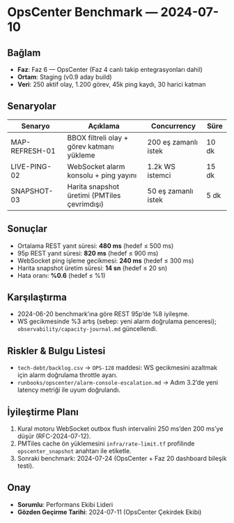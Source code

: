 # OpsCenter Benchmark — 2024-07-10

## Bağlam
- **Faz**: Faz 6 — OpsCenter (Faz 4 canlı takip entegrasyonları dahil)
- **Ortam**: Staging (v0.9 aday build)
- **Veri**: 250 aktif olay, 1.200 görev, 45k ping kaydı, 30 harici katman

## Senaryolar
| Senaryo | Açıklama | Concurrency | Süre |
| --- | --- | --- | --- |
| MAP-REFRESH-01 | BBOX filtreli olay + görev katmanı yükleme | 200 eş zamanlı istek | 10 dk |
| LIVE-PING-02 | WebSocket alarm konsolu + ping yayını | 1.2k WS istemci | 15 dk |
| SNAPSHOT-03 | Harita snapshot üretimi (PMTiles çevrimdışı) | 50 eş zamanlı istek | 5 dk |

## Sonuçlar
- Ortalama REST yanıt süresi: **480 ms** (hedef ≤ 500 ms)
- 95p REST yanıt süresi: **820 ms** (hedef ≤ 900 ms)
- WebSocket ping işleme gecikmesi: **240 ms** (hedef ≤ 300 ms)
- Harita snapshot üretim süresi: **14 sn** (hedef ≤ 20 sn)
- Hata oranı: **%0.6** (hedef ≤ %1)

## Karşılaştırma
- 2024-06-20 benchmark’ına göre REST 95p’de %8 iyileşme.
- WS gecikmesinde %3 artış (sebep: yeni alarm doğrulama penceresi); `observability/capacity-journal.md` güncellendi.

## Riskler & Bulgu Listesi
- `tech-debt/backlog.csv` → `OPS-128` maddesi: WS gecikmesini azaltmak için alarm doğrulama throttle ayarı.
- `runbooks/opscenter/alarm-console-escalation.md` → Adım 3.2’de yeni latency metriği ile uyum doğrulandı.

## İyileştirme Planı
1. Kural motoru WebSocket outbox flush intervalini 250 ms’den 200 ms’ye düşür (RFC-2024-07-12).
2. PMTiles cache ön yüklemesini `infra/rate-limit.tf` profilinde `opscenter_snapshot` anahtarı ile etiketle.
3. Sonraki benchmark: 2024-07-24 (OpsCenter + Faz 20 dashboard bileşik testi).

## Onay
- **Sorumlu**: Performans Ekibi Lideri
- **Gözden Geçirme Tarihi**: 2024-07-11 (OpsCenter Çekirdek Ekibi)
